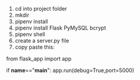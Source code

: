 1. cd into project folder
2. mkdir <file name>
3. pipenv install
4. pipenv install Flask PyMySQL bcrypt
5. pipenv shell
6. create a server.py file
7. copy paste this:

from flask_app import app

if __name__=="__main__":
    app.run(debug=True,port=5000)